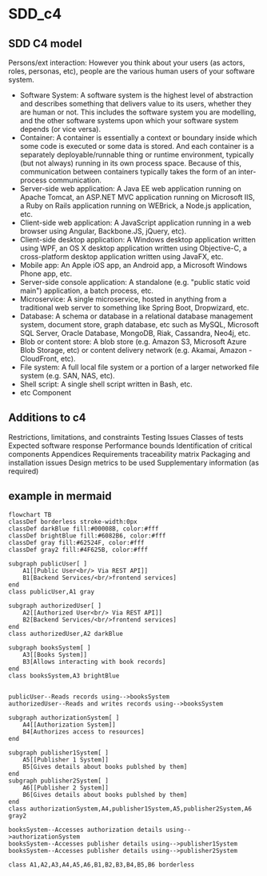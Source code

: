 # SDD\_c4

## SDD C4 model

Persons/ext interaction: However you think about your users (as actors, roles, personas, etc), people are the various human users of your software system.

* Software System: A software system is the highest level of abstraction and describes something that delivers value to its users, whether they are human or not. This includes the software system you are modelling, and the other software systems upon which your software system depends (or vice versa).
* Container: A container is essentially a context or boundary inside which some code is executed or some data is stored. And each container is a separately deployable/runnable thing or runtime environment, typically (but not always) running in its own process space. Because of this, communication between containers typically takes the form of an inter-process communication.
* Server-side web application: A Java EE web application running on Apache Tomcat, an ASP.NET MVC application running on Microsoft IIS, a Ruby on Rails application running on WEBrick, a Node.js application, etc.
* Client-side web application: A JavaScript application running in a web browser using Angular, Backbone.JS, jQuery, etc).
* Client-side desktop application: A Windows desktop application written using WPF, an OS X desktop application written using Objective-C, a cross-platform desktop application written using JavaFX, etc.
* Mobile app: An Apple iOS app, an Android app, a Microsoft Windows Phone app, etc.
* Server-side console application: A standalone (e.g. "public static void main") application, a batch process, etc.
* Microservice: A single microservice, hosted in anything from a traditional web server to something like Spring Boot, Dropwizard, etc.
* Database: A schema or database in a relational database management system, document store, graph database, etc such as MySQL, Microsoft SQL Server, Oracle Database, MongoDB, Riak, Cassandra, Neo4j, etc.
* Blob or content store: A blob store (e.g. Amazon S3, Microsoft Azure Blob Storage, etc) or content delivery network (e.g. Akamai, Amazon - CloudFront, etc).
* File system: A full local file system or a portion of a larger networked file system (e.g. SAN, NAS, etc).
* Shell script: A single shell script written in Bash, etc.
* etc Component

## Additions to c4

Restrictions, limitations, and constraints Testing Issues Classes of tests Expected software response Performance bounds Identification of critical components Appendices Requirements traceability matrix Packaging and installation issues Design metrics to be used Supplementary information (as required)

## example in mermaid

```mermaid
flowchart TB
classDef borderless stroke-width:0px
classDef darkBlue fill:#00008B, color:#fff
classDef brightBlue fill:#6082B6, color:#fff
classDef gray fill:#62524F, color:#fff
classDef gray2 fill:#4F625B, color:#fff

subgraph publicUser[ ]
    A1[[Public User<br/> Via REST API]]
    B1[Backend Services/<br/>frontend services]
end
class publicUser,A1 gray

subgraph authorizedUser[ ]
    A2[[Authorized User<br/> Via REST API]]
    B2[Backend Services/<br/>frontend services]
end
class authorizedUser,A2 darkBlue

subgraph booksSystem[ ]
    A3[[Books System]]
    B3[Allows interacting with book records]
end
class booksSystem,A3 brightBlue


publicUser--Reads records using-->booksSystem
authorizedUser--Reads and writes records using-->booksSystem

subgraph authorizationSystem[ ]
    A4[[Authorization System]]
    B4[Authorizes access to resources]
end

subgraph publisher1System[ ]
    A5[[Publisher 1 System]]
    B5[Gives details about books publshed by them]
end
subgraph publisher2System[ ]
    A6[[Publisher 2 System]]
    B6[Gives details about books publshed by them]
end
class authorizationSystem,A4,publisher1System,A5,publisher2System,A6 gray2

booksSystem--Accesses authorization details using-->authorizationSystem
booksSystem--Accesses publisher details using-->publisher1System
booksSystem--Accesses publisher details using-->publisher2System

class A1,A2,A3,A4,A5,A6,B1,B2,B3,B4,B5,B6 borderless

```
